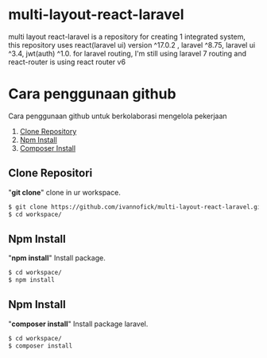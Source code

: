 # multi-layout-react-laravel
multi layout react-laravel is a repository for creating 1 integrated system, 
this repository uses react(laravel ui) version ^17.0.2 , laravel ^8.75, laravel ui ^3.4, jwt(auth) ^1.0.
for laravel routing, I'm still using laravel 7 routing and react-router is using react router v6
# Cara penggunaan github
Cara penggunaan github untuk berkolaborasi mengelola pekerjaan

1. [Clone Repository](#Clone-Repo)
2. [Npm Install](#Npm-Install)
2. [Composer Install](#Composer-Install)


## Clone Repositori
 "**git clone**" clone in ur workspace.
```bash
$ git clone https://github.com/ivannofick/multi-layout-react-laravel.git .
$ cd workspace/
```
## Npm Install
 "**npm install**" Install package.
```bash
$ cd workspace/
$ npm install
```

## Npm Install
 "**composer install**" Install package laravel.
```bash
$ cd workspace/
$ composer install
```
